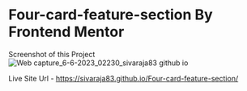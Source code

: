 # Four-card-feature-section By Frontend Mentor
Screenshot of this Project 
![Web capture_6-6-2023_02230_sivaraja83 github io](https://github.com/sivaraja83/Four-card-feature-section/assets/119665983/5c0e7a46-c5af-4030-a3bf-ab76cb7464e4)


Live Site Url - https://sivaraja83.github.io/Four-card-feature-section/
